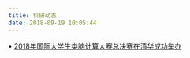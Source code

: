 ```yaml
---
title: 科研动态
date: 2018-09-19 10:05:44
---
```



•	[2018年国际大学生类脑计算大赛总决赛在清华成功举办][1]

[1]: https://edu.sina.cn/2018-10-14/detail-ifxeuwws4218533.d.html